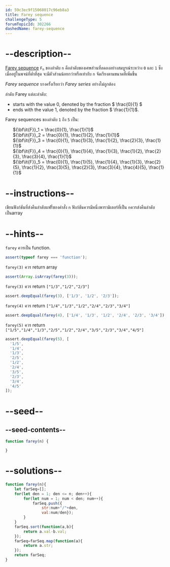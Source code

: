 ```yaml
---
id: 59c3ec9f15068017c96eb8a3
title: Farey sequence
challengeType: 5
forumTopicId: 302266
dashedName: farey-sequence
---
```


# --description--

[Farey sequence](<https://en.wikipedia.org/wiki/Farey sequence> "wp: Farey sequence") <code>F<sub>n</sub></code> ของลำดับ `n` คือลำดับของเศษส่วนที่ลดลงอย่างสมบูรณ์ระหว่าง `0` และ `1` ซึ่งเมื่ออยู่ในพจน์ที่ต่ำที่สุด จะมีตัวส่วนน้อยกว่าหรือเท่ากับ `n` จัดเรียงตามขนาดที่เพิ่มขึ้น

*Farey sequence* บางครั้งเรียกว่า *Farey series* อย่างไม่ถูกต้อง

ลำดับ Farey แต่ละลำดับ:

<ul>
  <li>starts with the value  0,  denoted by the fraction  $ \frac{0}{1} $</li>
  <li>ends with the value  1,  denoted by the fraction  $ \frac{1}{1}$.</li>
</ul>

Farey sequences ของลำดับ `1` ถึง `5` เป็น:

<ul>
  <li style='list-style: none;'>${\bf\it{F}}_1 = \frac{0}{1}, \frac{1}{1}$</li>
  <li style='list-style: none;'>${\bf\it{F}}_2 = \frac{0}{1}, \frac{1}{2}, \frac{1}{1}$</li>
  <li style='list-style: none;'>${\bf\it{F}}_3 = \frac{0}{1}, \frac{1}{3}, \frac{1}{2}, \frac{2}{3}, \frac{1}{1}$</li>
  <li style='list-style: none;'>${\bf\it{F}}_4 = \frac{0}{1}, \frac{1}{4}, \frac{1}{3}, \frac{1}{2}, \frac{2}{3}, \frac{3}{4}, \frac{1}{1}$</li>
  <li style='list-style: none;'>${\bf\it{F}}_5 = \frac{0}{1}, \frac{1}{5}, \frac{1}{4}, \frac{1}{3}, \frac{2}{5}, \frac{1}{2}, \frac{3}{5}, \frac{2}{3}, \frac{3}{4}, \frac{4}{5}, \frac{1}{1}$</li>
</ul>

# --instructions--

เขียนฟังก์ชันที่ส่งคืนลำดับแฟรี่ของคำสั่ง `n` ฟังก์ชันควรมีหนึ่งพารามิเตอร์ที่เป็น `n`ควรส่งคืนลำดับเป็นarray

# --hints--

`farey` ควรเป็น function.

```js
assert(typeof farey === 'function');
```

`farey(3)` ควร return array

```js
assert(Array.isArray(farey(3)));
```

`farey(3)` ควร return `["1/3","1/2","2/3"]`

```js
assert.deepEqual(farey(3), ['1/3', '1/2', '2/3']);
```

`farey(4)` ควร return `["1/4","1/3","1/2","2/4","2/3","3/4"]`

```js
assert.deepEqual(farey(4), ['1/4', '1/3', '1/2', '2/4', '2/3', '3/4']);
```

`farey(5)` ควร return `["1/5","1/4","1/3","2/5","1/2","2/4","3/5","2/3","3/4","4/5"]`

```js
assert.deepEqual(farey(5), [
  '1/5',
  '1/4',
  '1/3',
  '2/5',
  '1/2',
  '2/4',
  '3/5',
  '2/3',
  '3/4',
  '4/5'
]);
```

# --seed--

## --seed-contents--

```js
function farey(n) {

}
```

# --solutions--

```js
function farey(n){
    let farSeq=[];
    for(let den = 1; den <= n; den++){
        for(let num = 1; num < den; num++){
            farSeq.push({
                str:num+"/"+den,
                val:num/den});
        }
    }
    farSeq.sort(function(a,b){
        return a.val-b.val;
    });
    farSeq=farSeq.map(function(a){
        return a.str;
    });
    return farSeq;
}
```
